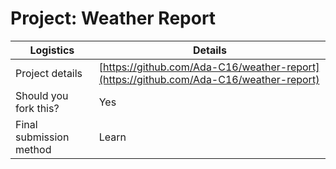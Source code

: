 # Project: Weather Report

| Logistics               | Details                                                                                |
| ----------------------- | -------------------------------------------------------------------------------------- |
| Project details         | [https://github.com/Ada-C16/weather-report](https://github.com/Ada-C16/weather-report) |
| Should you fork this?   | Yes                                                                                    |
| Final submission method | Learn                                                                                  |
